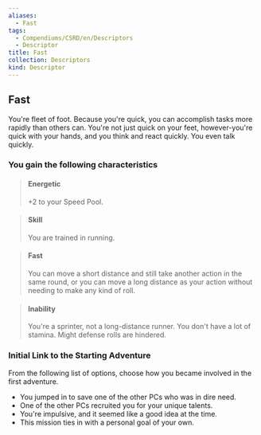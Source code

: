 ```yaml
---
aliases:
  - Fast
tags:
  - Compendiums/CSRD/en/Descriptors
  - Descriptor
title: Fast
collection: Descriptors
kind: Descriptor
---
```

## Fast  
You're fleet of foot. Because you're quick, you can accomplish tasks more rapidly than others can. You're not just quick on your feet, however-you're quick with your hands, and you think and react quickly. You even talk quickly.
### You gain the following characteristics  
> #### Energetic
> +2 to your Speed Pool.  

> #### Skill
> You are trained in running.  

> #### Fast
> You can move a short distance and still take another action in the same round, or you can move a long distance as your action without needing to make any kind of roll.  

> #### Inability
> You're a sprinter, not a long-distance runner. You don't have a lot of stamina. Might defense rolls are hindered.  

### Initial Link to the Starting Adventure  
From the following list of options, choose how you became involved in the first adventure.  
- You jumped in to save one of the other PCs who was in dire need.  
- One of the other PCs recruited you for your unique talents.  
- You're impulsive, and it seemed like a good idea at the time.  
- This mission ties in with a personal goal of your own.  